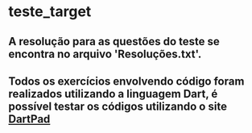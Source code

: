 # teste_target

## A resolução para as questões do teste se encontra no arquivo 'Resoluções.txt'.


## Todos os exercícios envolvendo código foram realizados utilizando a linguagem Dart, é possível testar os códigos utilizando o site [DartPad](https://dartpad.dev/)
